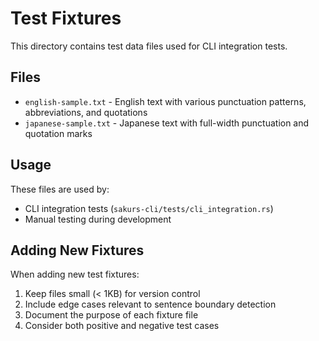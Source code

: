 # Test Fixtures

This directory contains test data files used for CLI integration tests.

## Files

- `english-sample.txt` - English text with various punctuation patterns, abbreviations, and quotations
- `japanese-sample.txt` - Japanese text with full-width punctuation and quotation marks

## Usage

These files are used by:
- CLI integration tests (`sakurs-cli/tests/cli_integration.rs`)
- Manual testing during development

## Adding New Fixtures

When adding new test fixtures:
1. Keep files small (< 1KB) for version control
2. Include edge cases relevant to sentence boundary detection
3. Document the purpose of each fixture file
4. Consider both positive and negative test cases